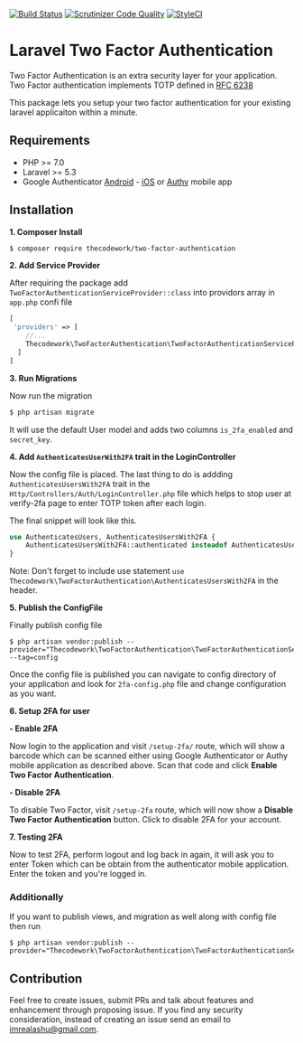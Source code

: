 [![Build Status](https://travis-ci.org/thecodework/two-factor-authentication.svg?branch=master)](https://travis-ci.org/thecodework/two-factor-authentication)
[![Scrutinizer Code Quality](https://scrutinizer-ci.com/g/thecodework/two-factor-authentication/badges/quality-score.png?b=master)](https://scrutinizer-ci.com/g/thecodework/two-factor-authentication/?branch=master)
[![StyleCI](https://styleci.io/repos/85341644/shield?branch=master)](https://styleci.io/repos/85341644)

# Laravel Two Factor Authentication

Two Factor Authentication is an extra security layer for your application. Two Factor authentication implements TOTP defined in [RFC 6238](https://tools.ietf.org/html/rfc6238)

This package lets you setup your two factor authentication for your existing laravel applicaiton within a minute.
## Requirements
  - PHP >= 7.0
  - Laravel >= 5.3
  - Google Authenticator [Android](https://play.google.com/store/apps/details?id=com.google.android.apps.authenticator2&hl=en) - [iOS](https://itunes.apple.com/in/app/google-authenticator/id388497605?mt=8) or [Authy](https://www.authy.com/) mobile app

## Installation
**1. Composer Install**

```bash
$ composer require thecodework/two-factor-authentication
```

**2. Add Service Provider**

After requiring the package add `TwoFactorAuthenticationServiceProvider::class` into providors array in `app.php` confi file

```php
[
 'providers' => [
    //...
    Thecodework\TwoFactorAuthentication\TwoFactorAuthenticationServiceProvider::class
  ]
]
```

**3. Run Migrations**

Now run the migration
```bash
$ php artisan migrate
```
It will use the default User model and adds two columns `is_2fa_enabled` and `secret_key`.

**4. Add `AuthenticatesUserWith2FA` trait in the LoginController**

Now the config file is placed. The last thing to do is addding `AuthenticatesUsersWith2FA` trait in the  `Http/Controllers/Auth/LoginController.php` file which helps to stop user at verify-2fa page to enter TOTP token after each login.

The final snippet will look like this.
```php
use AuthenticatesUsers, AuthenticatesUsersWith2FA {
    AuthenticatesUsersWith2FA::authenticated insteadof AuthenticatesUsers;
}
```
Note: Don't forget to include use statement `use Thecodework\TwoFactorAuthentication\AuthenticatesUsersWith2FA` in the header.

**5. Publish the ConfigFile**

Finally publish config file
```
$ php artisan vendor:publish --provider="Thecodework\TwoFactorAuthentication\TwoFactorAuthenticationServiceProvider" --tag=config
```
Once the config file is published you can navigate to config directory of your application and look for `2fa-config.php` file and change configuration as you want.

**6. Setup 2FA for user**
 
**- Enable 2FA**
 
Now login to the application and visit `/setup-2fa/` route, which will show a barcode which can be scanned either using Google Authenticator or Authy mobile application as described above.
Scan that code and click **Enable Two Factor Authentication**.

**- Disable 2FA**

To disable Two Factor, visit `/setup-2fa` route, which will now show a **Disable Two Factor Authentication** button. Click to disable 2FA for your account.

**7. Testing 2FA**

Now to test 2FA, perform logout and log back in again, it will ask you to enter Token which can be obtain from the authenticator mobile application. Enter the token and you're logged in.

### Additionally
If you want to publish views, and migration as well along with config file then run
```
$ php artisan vendor:publish --provider="Thecodework\TwoFactorAuthentication\TwoFactorAuthenticationServiceProvider"
```

## Contribution
Feel free to create issues, submit PRs and talk about features and enhancement through proposing issue. If you find any security consideration, instead of creating an issue send an email to [imrealashu@gmail.com](mailto:imrealashu@gmail.com).
